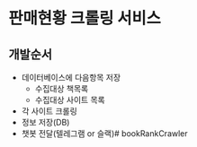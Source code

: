 
# 판매현황 크롤링 서비스


## 개발순서
- 데이터베이스에 다음항목 저장
    - 수집대상 책목록
    - 수집대상 사이트 목록
- 각 사이트 크롤링
- 정보 저장(DB)
- 챗봇 전달(텔레그램 or 슬랙)# bookRankCrawler
